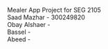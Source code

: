 Mealer App Project for SEG 2105 <br>
Saad Mazhar - 300249820 <br>
Obay Alshaer - <br>
Bassel - <br>
Abeed - <br>
